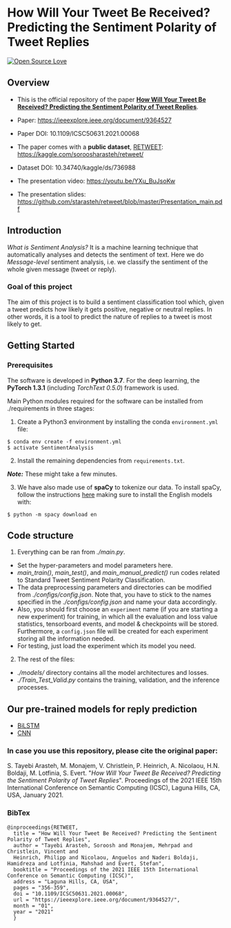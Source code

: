 # How Will Your Tweet Be Received? Predicting the Sentiment Polarity of Tweet Replies


[![Open Source Love](https://badges.frapsoft.com/os/v2/open-source.svg?v=103)](https://github.com/ellerbrock/open-source-badges/)

Overview
------

* This is the official repository of the paper [**How Will Your Tweet Be Received? Predicting the Sentiment Polarity of Tweet Replies**](https://ieeexplore.ieee.org/document/9364527).

* Paper: https://ieeexplore.ieee.org/document/9364527

* Paper DOI: 10.1109/ICSC50631.2021.00068

* The paper comes with a **public dataset**, [RETWEET](https://kaggle.com/soroosharasteh/retweet/): https://kaggle.com/soroosharasteh/retweet/

* Dataset DOI: 10.34740/kaggle/ds/736988

* The presentation video: https://youtu.be/YXu_BuJsoKw

* The presentation slides: https://github.com/starasteh/retweet/blob/master/Presentation_main.pdf



Introduction
------
*What is Sentiment Analysis?* It is a machine learning technique that automatically analyses and detects the sentiment of text.
Here we do *Message-level* sentiment analysis, i.e. we classify the sentiment of the whole given message (tweet or reply).
### Goal of this project 
The aim of this project is to build a sentiment classification tool which, given a tweet predicts how likely it gets positive, negative or neutral replies. In other words, it is a tool to predict the nature of replies to a tweet is most likely to get.
## Getting Started

### Prerequisites

The software is developed in **Python 3.7**. For the deep learning, the **PyTorch 1.3.1** (including *TorchText 0.5.0*) framework is used.


Main Python modules required for the software can be installed from ./requirements in three stages:

1. Create a Python3 environment by installing the conda `environment.yml` file:

```
$ conda env create -f environment.yml
$ activate SentimentAnalysis
```


2. Install the remaining dependencies from `requirements.txt`.

***Note:*** These might take a few minutes.

3. We have also made use of **spaCy** to tokenize our data. To install spaCy, follow the instructions [here](https://spacy.io/usage) making sure to install the English models with:

```
$ python -m spacy download en
```

Code structure
---
1. Everything can be ran from *./main.py*. 
* Set the hyper-parameters and model parameters here.
* *main_train()*, *main_test()*, and *main_manual_predict()* run codes related to Standard Tweet Sentiment Polarity Classification.
* The data preprocessing parameters and directories can be modified from *./configs/config.json*. Note that, you have to stick to the names specified in the *./configs/config.json* and name your data accordingly.
* Also, you should first choose an `experiment` name (if you are starting a new experiment) for training, in which all the evaluation and loss value statistics, tensorboard events, and model & checkpoints will be stored. Furthermore, a `config.json` file will be created for each experiment storing all the information needed.
* For testing, just load the experiment which its model you need.

2. The rest of the files:
* *./models/* directory contains all the model architectures and losses.
* *./Train_Test_Valid.py* contains the training, validation, and the inference processes.

Our pre-trained models for reply prediction
---
* [BiLSTM](https://drive.google.com/drive/folders/15wuIMjCyVddfUcm5PjukAxzoMeXLYxwX?usp=sharing)  
* [CNN](https://drive.google.com/drive/folders/14d4WBZj0wadiY8bvVGcfTT37gT3fDLGN?usp=sharing)

### In case you use this repository, please cite the original paper:

S. Tayebi Arasteh, M. Monajem, V. Christlein, P. Heinrich, A. Nicolaou, H.N. Boldaji, M. Lotfinia,  S. Evert. "*How Will Your Tweet Be Received? Predicting the Sentiment Polarity of Tweet Replies*". Proceedings of the 2021 IEEE 15th International Conference on Semantic Computing (ICSC), Laguna Hills, CA, USA, January 2021.

### BibTex
	@inproceedings{RETWEET,
	  title = "How Will Your Tweet Be Received? Predicting the Sentiment Polarity of Tweet Replies",
	  author = "Tayebi Arasteh, Soroosh and Monajem, Mehrpad and Christlein, Vincent and
	  Heinrich, Philipp and Nicolaou, Anguelos and Naderi Boldaji, Hamidreza and Lotfinia, Mahshad and Evert, Stefan",
	  booktitle = "Proceedings of the 2021 IEEE 15th International Conference on Semantic Computing (ICSC)",
      address = "Laguna Hills, CA, USA",
      pages = "356-359",
      doi = "10.1109/ICSC50631.2021.00068",
	  url = "https://ieeexplore.ieee.org/document/9364527/",
	  month = "01",       
      year = "2021"
      }

